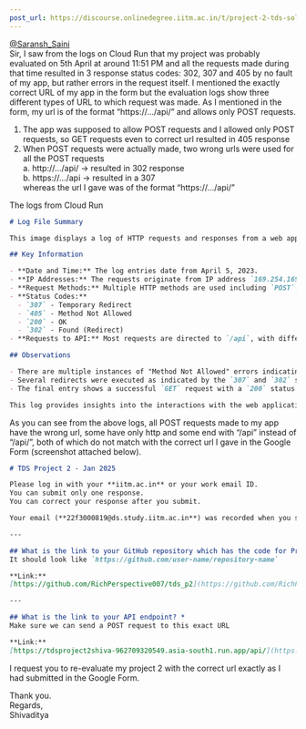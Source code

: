 ```yaml
---
post_url: https://discourse.onlinedegree.iitm.ac.in/t/project-2-tds-solver-discussion-thread/169029/422
---
```

[@Saransh\_Saini](/u/saransh_saini)  
Sir, I saw from the logs on Cloud Run that my project was probably evaluated on 5th April at around 11:51 PM and all the requests made during that time resulted in 3 response status codes: 302, 307 and 405 by no fault of my app, but rather errors in the request itself. I mentioned the exactly correct URL of my app in the form but the evaluation logs show three different types of URL to which request was made. As I mentioned in the form, my url is of the format “https://…/api/” and allows only POST requests.

1. The app was supposed to allow POST requests and I allowed only POST requests, so GET requests even to correct url resulted in 405 response
2. When POST requests were actually made, two wrong urls were used for all the POST requests  
   a. http://…/api/ → resulted in 302 response  
   b. https://…/api → resulted in a 307  
   whereas the url I gave was of the format “https://…/api/”

The logs from Cloud Run  

```markdown
# Log File Summary

This image displays a log of HTTP requests and responses from a web application. The log entries include timestamps, IP addresses, request methods, status codes, and additional information about the requests.

## Key Information

- **Date and Time:** The log entries date from April 5, 2023.
- **IP Addresses:** The requests originate from IP address `169.254.169.126`.
- **Request Methods:** Multiple HTTP methods are used including `POST`, `GET`, and `INFO`.
- **Status Codes:** 
  - `307` - Temporary Redirect
  - `405` - Method Not Allowed
  - `200` - OK
  - `302` - Found (Redirect)
- **Requests to API:** Most requests are directed to `/api`, with different outcomes based on the method used.

## Observations

- There are multiple instances of "Method Not Allowed" errors indicating that certain HTTP methods are not permitted for the requested endpoints.
- Several redirects were executed as indicated by the `307` and `302` status codes.
- The final entry shows a successful `GET` request with a `200` status code.

This log provides insights into the interactions with the web application and highlights areas requiring further examination, particularly around the handling of different HTTP methods.
```

As you can see from the above logs, all POST requests made to my app have the wrong url, some have only http and some end with “/api” instead of “/api/”, both of which do not match with the correct url I gave in the Google Form (screenshot attached below).

```markdown
# TDS Project 2 - Jan 2025

Please log in with your **iitm.ac.in** or your work email ID.  
You can submit only one response.  
You can correct your response after you submit.

Your email (**22f3000819@ds.study.iitm.ac.in**) was recorded when you submitted this form.

---

## What is the link to your GitHub repository which has the code for Project 2? *
It should look like `https://github.com/user-name/repository-name`

**Link:**  
[https://github.com/RichPerspective007/tds_p2](https://github.com/RichPerspective007/tds_p2)

---

## What is the link to your API endpoint? *
Make sure we can send a POST request to this exact URL

**Link:**  
[https://tdsproject2shiva-962709320549.asia-south1.run.app/api/](https://tdsproject2shiva-962709320549.asia-south1.run.app/api/)
```

I request you to re-evaluate my project 2 with the correct url exactly as I had submitted in the Google Form.

Thank you.  
Regards,  
Shivaditya